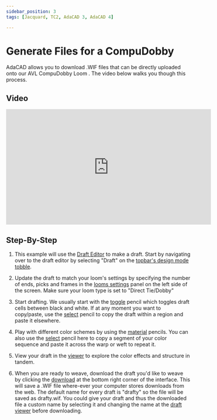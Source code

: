 ```yaml
---
sidebar_position: 3
tags: [Jacquard, TC2, AdaCAD 3, AdaCAD 4]

---
```


# Generate Files for a CompuDobby
<div class="emph">
AdaCAD allows you to download .WIF files that can be directly uploaded onto our AVL CompuDobby Loom . The video below walks you though this process. 

</div>


## Video


<iframe width="560" height="315" src="https://www.youtube.com/embed/nhHUUaMHx_Y?si=PJdnXeZRILSegAMb" title="YouTube video player" frameborder="0" allow="accelerometer; autoplay; clipboard-write; encrypted-media; gyroscope; picture-in-picture; web-share" allowfullscreen></iframe>


## Step-By-Step

1. This example will use the [Draft Editor](../../reference/interface/draft_editor.md) to make a draft. Start by navigating over to the draft editor by selecting "Draft" on the [topbar's design mode tobble](../../reference/interface/topbar.md#c-design-mode-toggle). 

2. Update the draft to match your loom's settings by specifying the number of ends, picks and frames in the [looms settings](../../reference/interface/draft_editor.md#c-adjust-loom-and-draft-settings) panel on the left side of the screen. Make sure your loom type is set to "Direct Tie/Dobby"

3. Start drafting. We usually start with the [toggle](../../reference/interface/draft_editor.md#b-editing-tools) pencil which toggles draft cells between black and white. If at any moment you want to copy/paste, use the [select](../../reference/interface/draft_editor.md#b-editing-tools) pencil to copy the draft within a region and paste it elsewhere. 

4. Play with different color schemes by using the [material](../../reference/interface/draft_editor.md#b-editing-tools) pencils. You can also use the [select](../../reference/interface/draft_editor.md#b-editing-tools) pencil here to copy a segment of your color sequence and paste it across the warp or weft to repeat it. 

5. View your draft in the [viewer](../../reference/interface/viewer.md) to explore the color effects and structure in tandem. 

6. When you are ready to weave, download the draft you'd like to weave by clicking the [<FAIcon icon="fa-solid fa-circle-arrow-down" size="1x" />  download](../../reference/interface/viewer.md#d-view-and-download-tools) at the bottom right corner of the interface. This will save a .WIF file where-ever your computer stores downloads from the web. The default name for every draft is "drafty" so the file will be saved as drafty.wif. You could give your draft and thus the downloaded file a custom name by selecting it and changing the name at the [draft viewer](../../reference/interface/viewer.md#d-view-and-download-tools) before downloading. 

